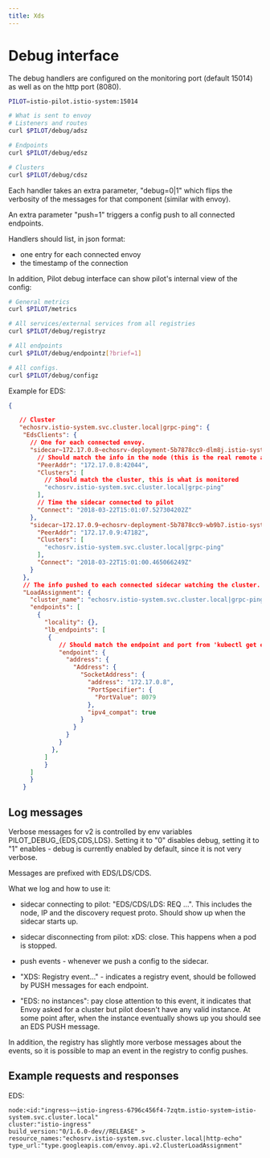 ```yaml
---
title: Xds
---
```


# Debug interface

The debug handlers are configured on the monitoring port (default 15014) as well
as on the http port (8080).

```bash
PILOT=istio-pilot.istio-system:15014

# What is sent to envoy
# Listeners and routes
curl $PILOT/debug/adsz

# Endpoints
curl $PILOT/debug/edsz

# Clusters
curl $PILOT/debug/cdsz
```

Each handler takes an extra parameter, "debug=0|1" which flips the verbosity of the
messages for that component (similar with envoy).

An extra parameter "push=1" triggers a config push to all connected endpoints.

Handlers should list, in json format:

- one entry for each connected envoy
- the timestamp of the connection

In addition, Pilot debug interface can show pilot's internal view of the config:

```bash
# General metrics
curl $PILOT/metrics

# All services/external services from all registries
curl $PILOT/debug/registryz

# All endpoints
curl $PILOT/debug/endpointz[?brief=1]

# All configs.
curl $PILOT/debug/configz

```

Example for EDS:

```json
{

   // Cluster
   "echosrv.istio-system.svc.cluster.local|grpc-ping": {
    "EdsClients": {
      // One for each connected envoy.
      "sidecar~172.17.0.8~echosrv-deployment-5b7878cc9-dlm8j.istio-system~istio-system.svc.cluster.local-116": {
        // Should match the info in the node (this is the real remote address)
        "PeerAddr": "172.17.0.8:42044",
        "Clusters": [
          // Should match the cluster, this is what is monitored
          "echosrv.istio-system.svc.cluster.local|grpc-ping"
        ],
        // Time the sidecar connected to pilot
        "Connect": "2018-03-22T15:01:07.527304202Z"
      },
      "sidecar~172.17.0.9~echosrv-deployment-5b7878cc9-wb9b7.istio-system~istio-system.svc.cluster.local-75": {
        "PeerAddr": "172.17.0.9:47182",
        "Clusters": [
          "echosrv.istio-system.svc.cluster.local|grpc-ping"
        ],
        "Connect": "2018-03-22T15:01:00.465066249Z"
      }
    },
    // The info pushed to each connected sidecar watching the cluster.
    "LoadAssignment": {
      "cluster_name": "echosrv.istio-system.svc.cluster.local|grpc-ping",
      "endpoints": [
        {
          "locality": {},
          "lb_endpoints": [
           {
              // Should match the endpoint and port from 'kubectl get ep'
              "endpoint": {
                "address": {
                  "Address": {
                    "SocketAddress": {
                      "address": "172.17.0.8",
                      "PortSpecifier": {
                        "PortValue": 8079
                      },
                      "ipv4_compat": true
                    }
                  }
                }
              }
            },
          ]
          }
      ]
      }
    }
```

## Log messages

Verbose messages for v2 is controlled by env variables PILOT_DEBUG_{EDS,CDS,LDS}.
Setting it to "0" disables debug, setting it to "1" enables - debug is currently
enabled by default, since it is not very verbose.

Messages are prefixed with EDS/LDS/CDS.

What we log and how to use it:

- sidecar connecting to pilot: "EDS/CDS/LDS: REQ ...". This includes the node, IP and the discovery
request proto. Should show up when the sidecar starts up.

- sidecar disconnecting from pilot: xDS: close. This happens when a pod is stopped.

- push events - whenever we push a config to the sidecar.

- "XDS: Registry event..." - indicates a registry event, should be followed by PUSH messages for
each endpoint.

- "EDS: no instances": pay close attention to this event, it indicates that Envoy asked for
a cluster but pilot doesn't have any valid instance. At some point after, when the instance eventually
shows up you should see an EDS PUSH message.

In addition, the registry has slightly more verbose messages about the events, so it is
possible to map an event in the registry to config pushes.

## Example requests and responses

EDS:

```plain
node:<id:"ingress~~istio-ingress-6796c456f4-7zqtm.istio-system~istio-system.svc.cluster.local"
cluster:"istio-ingress"
build_version:"0/1.6.0-dev//RELEASE" >
resource_names:"echosrv.istio-system.svc.cluster.local|http-echo"
type_url:"type.googleapis.com/envoy.api.v2.ClusterLoadAssignment"
```
